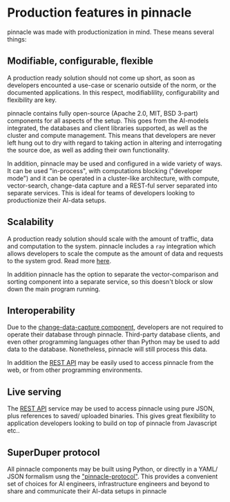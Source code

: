 # Production features in pinnacle

pinnacle was made with productionization in mind. These means several things:

## Modifiable, configurable, flexible

A production ready solution should not come up short, as soon as developers 
encounted a use-case or scenario outside of the norm, or the documented 
applications. In this respect, modifiablility, configurability and flexibility are key.

pinnacle contains fully open-source (Apache 2.0, MIT, BSD 3-part) components for all aspects of the setup.
This goes from the AI-models integrated, the databases and client libraries supported, as well as 
the cluster and compute management. This means that developers are never left hung out 
to dry with regard to taking action in altering and interrogating the source doe, as well 
as adding their own functionality.

In addition, pinnacle may be used and configured in a wide variety of ways.
It can be used "in-process", with computations blocking ("developer mode") and 
it can be operated in a cluster-like architecture, with compute, vector-search,
change-data capture and a REST-ful server separated into separate services.
This is ideal for teams of developers looking to productionize their AI-data setups.

## Scalability

A production ready solution should scale with the amount of traffic, data
and computation to the system. pinnacle includes a `ray` integration
which allows developers to scale the compute as the amount of data and requests
to the system grod. Read more [here](./non_blocking_ray_jobs).

In addition pinnacle has the option to separate the vector-comparison and sorting component
into a separate service, so this doesn't block or slow down the main program running.

## Interoperability

Due to the [change-data-capture component](./change_data_capture), developers 
are not required to operate their database through pinnacle. Third-party 
database clients, and even other programming languages other than Python 
may be used to add data to the database. Nonetheless, pinnacle 
will still process this data.

In addition the [REST API](./rest_api) may be easily used to access pinnacle
from the web, or from other programming environments.

## Live serving

The [REST API](./rest_api) service may be used to access pinnacle using pure JSON, 
plus references to saved/ uploaded binaries. This gives great flexibility to application
developers looking to build on top of pinnacle from Javascript etc..

## SuperDuper protocol

All pinnacle components may be built using Python, or directly in a YAML/ JSON formalism
usng the ["pinnacle-protocol"](./pinnacle_protocol.md).
This provides a convenient set of choices for AI engineers, infrastructure engineers 
and beyond to share and communicate their AI-data setups in pinnacle